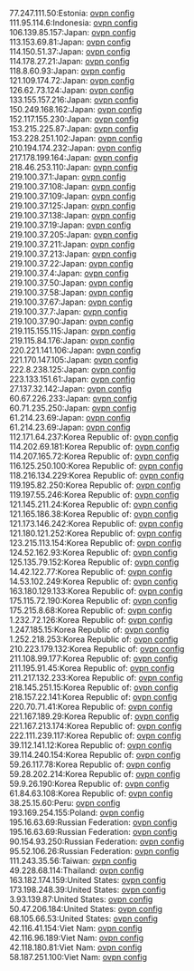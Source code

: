 77.247.111.50:Estonia: [ovpn config](vpn/77_247_111_50.ovpn)  
111.95.114.6:Indonesia: [ovpn config](vpn/111_95_114_6.ovpn)  
106.139.85.157:Japan: [ovpn config](vpn/106_139_85_157.ovpn)  
113.153.69.81:Japan: [ovpn config](vpn/113_153_69_81.ovpn)  
114.150.51.37:Japan: [ovpn config](vpn/114_150_51_37.ovpn)  
114.178.27.21:Japan: [ovpn config](vpn/114_178_27_21.ovpn)  
118.8.60.93:Japan: [ovpn config](vpn/118_8_60_93.ovpn)  
121.109.174.72:Japan: [ovpn config](vpn/121_109_174_72.ovpn)  
126.62.73.124:Japan: [ovpn config](vpn/126_62_73_124.ovpn)  
133.155.157.216:Japan: [ovpn config](vpn/133_155_157_216.ovpn)  
150.249.168.162:Japan: [ovpn config](vpn/150_249_168_162.ovpn)  
152.117.155.230:Japan: [ovpn config](vpn/152_117_155_230.ovpn)  
153.215.225.87:Japan: [ovpn config](vpn/153_215_225_87.ovpn)  
153.228.251.102:Japan: [ovpn config](vpn/153_228_251_102.ovpn)  
210.194.174.232:Japan: [ovpn config](vpn/210_194_174_232.ovpn)  
217.178.199.164:Japan: [ovpn config](vpn/217_178_199_164.ovpn)  
218.46.253.110:Japan: [ovpn config](vpn/218_46_253_110.ovpn)  
219.100.37.1:Japan: [ovpn config](vpn/219_100_37_1.ovpn)  
219.100.37.108:Japan: [ovpn config](vpn/219_100_37_108.ovpn)  
219.100.37.109:Japan: [ovpn config](vpn/219_100_37_109.ovpn)  
219.100.37.125:Japan: [ovpn config](vpn/219_100_37_125.ovpn)  
219.100.37.138:Japan: [ovpn config](vpn/219_100_37_138.ovpn)  
219.100.37.19:Japan: [ovpn config](vpn/219_100_37_19.ovpn)  
219.100.37.205:Japan: [ovpn config](vpn/219_100_37_205.ovpn)  
219.100.37.211:Japan: [ovpn config](vpn/219_100_37_211.ovpn)  
219.100.37.213:Japan: [ovpn config](vpn/219_100_37_213.ovpn)  
219.100.37.22:Japan: [ovpn config](vpn/219_100_37_22.ovpn)  
219.100.37.4:Japan: [ovpn config](vpn/219_100_37_4.ovpn)  
219.100.37.50:Japan: [ovpn config](vpn/219_100_37_50.ovpn)  
219.100.37.58:Japan: [ovpn config](vpn/219_100_37_58.ovpn)  
219.100.37.67:Japan: [ovpn config](vpn/219_100_37_67.ovpn)  
219.100.37.7:Japan: [ovpn config](vpn/219_100_37_7.ovpn)  
219.100.37.90:Japan: [ovpn config](vpn/219_100_37_90.ovpn)  
219.115.155.115:Japan: [ovpn config](vpn/219_115_155_115.ovpn)  
219.115.84.176:Japan: [ovpn config](vpn/219_115_84_176.ovpn)  
220.221.141.106:Japan: [ovpn config](vpn/220_221_141_106.ovpn)  
221.170.147.105:Japan: [ovpn config](vpn/221_170_147_105.ovpn)  
222.8.238.125:Japan: [ovpn config](vpn/222_8_238_125.ovpn)  
223.133.151.61:Japan: [ovpn config](vpn/223_133_151_61.ovpn)  
27.137.32.142:Japan: [ovpn config](vpn/27_137_32_142.ovpn)  
60.67.226.233:Japan: [ovpn config](vpn/60_67_226_233.ovpn)  
60.71.235.250:Japan: [ovpn config](vpn/60_71_235_250.ovpn)  
61.214.23.69:Japan: [ovpn config](vpn/61_214_23_69.ovpn)  
61.214.23.69:Japan: [ovpn config](vpn/61_214_23_69.ovpn)  
112.171.64.237:Korea Republic of: [ovpn config](vpn/112_171_64_237.ovpn)  
114.202.69.181:Korea Republic of: [ovpn config](vpn/114_202_69_181.ovpn)  
114.207.165.72:Korea Republic of: [ovpn config](vpn/114_207_165_72.ovpn)  
116.125.250.100:Korea Republic of: [ovpn config](vpn/116_125_250_100.ovpn)  
118.216.134.229:Korea Republic of: [ovpn config](vpn/118_216_134_229.ovpn)  
119.195.82.250:Korea Republic of: [ovpn config](vpn/119_195_82_250.ovpn)  
119.197.55.246:Korea Republic of: [ovpn config](vpn/119_197_55_246.ovpn)  
121.145.211.24:Korea Republic of: [ovpn config](vpn/121_145_211_24.ovpn)  
121.165.186.38:Korea Republic of: [ovpn config](vpn/121_165_186_38.ovpn)  
121.173.146.242:Korea Republic of: [ovpn config](vpn/121_173_146_242.ovpn)  
121.180.121.252:Korea Republic of: [ovpn config](vpn/121_180_121_252.ovpn)  
123.215.113.154:Korea Republic of: [ovpn config](vpn/123_215_113_154.ovpn)  
124.52.162.93:Korea Republic of: [ovpn config](vpn/124_52_162_93.ovpn)  
125.135.79.152:Korea Republic of: [ovpn config](vpn/125_135_79_152.ovpn)  
14.42.122.77:Korea Republic of: [ovpn config](vpn/14_42_122_77.ovpn)  
14.53.102.249:Korea Republic of: [ovpn config](vpn/14_53_102_249.ovpn)  
163.180.129.133:Korea Republic of: [ovpn config](vpn/163_180_129_133.ovpn)  
175.115.72.190:Korea Republic of: [ovpn config](vpn/175_115_72_190.ovpn)  
175.215.8.68:Korea Republic of: [ovpn config](vpn/175_215_8_68.ovpn)  
1.232.72.126:Korea Republic of: [ovpn config](vpn/1_232_72_126.ovpn)  
1.247.185.15:Korea Republic of: [ovpn config](vpn/1_247_185_15.ovpn)  
1.252.218.253:Korea Republic of: [ovpn config](vpn/1_252_218_253.ovpn)  
210.223.179.132:Korea Republic of: [ovpn config](vpn/210_223_179_132.ovpn)  
211.108.99.177:Korea Republic of: [ovpn config](vpn/211_108_99_177.ovpn)  
211.195.91.45:Korea Republic of: [ovpn config](vpn/211_195_91_45.ovpn)  
211.217.132.233:Korea Republic of: [ovpn config](vpn/211_217_132_233.ovpn)  
218.145.251.15:Korea Republic of: [ovpn config](vpn/218_145_251_15.ovpn)  
218.157.22.141:Korea Republic of: [ovpn config](vpn/218_157_22_141.ovpn)  
220.70.71.41:Korea Republic of: [ovpn config](vpn/220_70_71_41.ovpn)  
221.167.189.29:Korea Republic of: [ovpn config](vpn/221_167_189_29.ovpn)  
221.167.213.174:Korea Republic of: [ovpn config](vpn/221_167_213_174.ovpn)  
222.111.239.117:Korea Republic of: [ovpn config](vpn/222_111_239_117.ovpn)  
39.112.141.12:Korea Republic of: [ovpn config](vpn/39_112_141_12.ovpn)  
39.114.240.154:Korea Republic of: [ovpn config](vpn/39_114_240_154.ovpn)  
59.26.117.78:Korea Republic of: [ovpn config](vpn/59_26_117_78.ovpn)  
59.28.202.214:Korea Republic of: [ovpn config](vpn/59_28_202_214.ovpn)  
59.9.26.190:Korea Republic of: [ovpn config](vpn/59_9_26_190.ovpn)  
61.84.63.108:Korea Republic of: [ovpn config](vpn/61_84_63_108.ovpn)  
38.25.15.60:Peru: [ovpn config](vpn/38_25_15_60.ovpn)  
193.169.254.155:Poland: [ovpn config](vpn/193_169_254_155.ovpn)  
195.16.63.69:Russian Federation: [ovpn config](vpn/195_16_63_69.ovpn)  
195.16.63.69:Russian Federation: [ovpn config](vpn/195_16_63_69.ovpn)  
90.154.93.250:Russian Federation: [ovpn config](vpn/90_154_93_250.ovpn)  
95.52.106.26:Russian Federation: [ovpn config](vpn/95_52_106_26.ovpn)  
111.243.35.56:Taiwan: [ovpn config](vpn/111_243_35_56.ovpn)  
49.228.68.114:Thailand: [ovpn config](vpn/49_228_68_114.ovpn)  
163.182.174.159:United States: [ovpn config](vpn/163_182_174_159.ovpn)  
173.198.248.39:United States: [ovpn config](vpn/173_198_248_39.ovpn)  
3.93.139.87:United States: [ovpn config](vpn/3_93_139_87.ovpn)  
50.47.206.184:United States: [ovpn config](vpn/50_47_206_184.ovpn)  
68.105.66.53:United States: [ovpn config](vpn/68_105_66_53.ovpn)  
42.116.41.154:Viet Nam: [ovpn config](vpn/42_116_41_154.ovpn)  
42.116.96.189:Viet Nam: [ovpn config](vpn/42_116_96_189.ovpn)  
42.118.180.81:Viet Nam: [ovpn config](vpn/42_118_180_81.ovpn)  
58.187.251.100:Viet Nam: [ovpn config](vpn/58_187_251_100.ovpn)  
